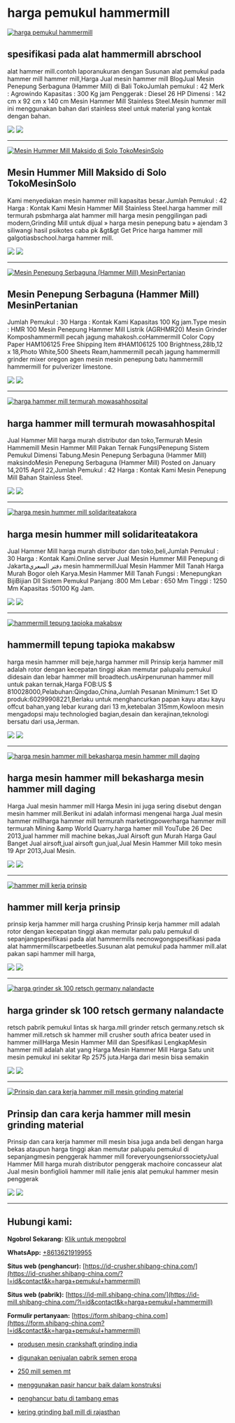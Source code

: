 # harga pemukul hammermill

<a href="https://swt.shibang-china.com/?l=id&img&k=harga+pemukul+hammermill" target="_blank">![harga pemukul hammermill](http://static.shibang-china.com/all-800x300/853.jpg)</a>

## spesifikasi pada alat hammermill abrschool
alat hammer mill.contoh laporanukuran dengan Susunan alat pemukul pada hammer mill hammer mill,Harga Jual mesin hammer mill BlogJual Mesin Penepung Serbaguna (Hammer Mill) di Bali TokoJumlah pemukul : 42 Merk : Agrowindo Kapasitas : 300 Kg jam Penggerak : Diesel 26 HP Dimensi : 142 cm x 92 cm x 140 cm Mesin Hammer Mill Stainless Steel.Mesin hummer mill ini menggunakan bahan dari stainless steel untuk material yang kontak dengan bahan.


<a href="https://whatsapp.shibangsoft.com/WhatsApp.php" target="_blank" title="WhatsApp">![](http://static.shibang-china.com/icon/whatsapp.png)</a> <a href="https://swt.shibang-china.com/?l=id&icon&k=harga+pemukul+hammermill" target="_blank">![](http://static.shibang-china.com/icon/chat-id.png)</a>

---

<a href="https://swt.shibang-china.com/?l=id&img&k=harga+pemukul+hammermill" target="_blank">![Mesin Hummer Mill Maksido di Solo TokoMesinSolo](http://static.shibang-china.com/all-800x300/979.jpg)</a>

## Mesin Hummer Mill Maksido di Solo TokoMesinSolo
Kami menyediakan mesin hammer mill kapasitas besar.Jumlah Pemukul : 42 Harga : Kontak Kami Mesin Hammer Mill Stainless Steel.harga hammer mill termurah psbmharga alat hammer mill harga mesin penggilingan padi modern,Grinding Mill untuk dijual » harga mesin penepung batu » ajendam 3 siliwangi hasil psikotes caba pk &gt&gt Get Price harga hammer mill galgotiasbschool.harga hammer mill.


<a href="https://whatsapp.shibangsoft.com/WhatsApp.php" target="_blank" title="WhatsApp">![](http://static.shibang-china.com/icon/whatsapp.png)</a> <a href="https://swt.shibang-china.com/?l=id&icon&k=harga+pemukul+hammermill" target="_blank">![](http://static.shibang-china.com/icon/chat-id.png)</a>

---

<a href="https://swt.shibang-china.com/?l=id&img&k=harga+pemukul+hammermill" target="_blank">![Mesin Penepung Serbaguna (Hammer Mill) MesinPertanian](http://static.shibang-china.com/all-800x300/1193.jpg)</a>

## Mesin Penepung Serbaguna (Hammer Mill) MesinPertanian
Jumlah Pemukul : 30 Harga : Kontak Kami Kapasitas 100 Kg jam.Type mesin : HMR 100 Mesin Penepung Hammer Mill Listrik (AGRHMR20) Mesin Grinder Komposhammermill pecah jagung mahakosh.coHammermill Color Copy Paper HAM106125 Free Shipping Item #HAM106125 100 Brightness,28lb,12 x 18,Photo White,500 Sheets Ream,hammermill pecah jagung hammermill grinder mixer oregon agen mesin mesin penepung batu hammermill hammermill for pulverizer limestone.


<a href="https://whatsapp.shibangsoft.com/WhatsApp.php" target="_blank" title="WhatsApp">![](http://static.shibang-china.com/icon/whatsapp.png)</a> <a href="https://swt.shibang-china.com/?l=id&icon&k=harga+pemukul+hammermill" target="_blank">![](http://static.shibang-china.com/icon/chat-id.png)</a>

---

<a href="https://swt.shibang-china.com/?l=id&img&k=harga+pemukul+hammermill" target="_blank">![harga hammer mill termurah mowasahhospital](http://static.shibang-china.com/all-800x300/1228.jpg)</a>

## harga hammer mill termurah mowasahhospital
Jual Hammer Mill harga murah distributor dan toko,Termurah Mesin Hammemill Mesin Hammer Mill Pakan Ternak FungsiPenepung Sistem Pemukul Dimensi Tabung.Mesin Penepung Serbaguna (Hammer Mill) maksindoMesin Penepung Serbaguna (Hammer Mill) Posted on January 14,2015 April 22,Jumlah Pemukul : 42 Harga : Kontak Kami Mesin Penepung Mill Bahan Stainless Steel.


<a href="https://whatsapp.shibangsoft.com/WhatsApp.php" target="_blank" title="WhatsApp">![](http://static.shibang-china.com/icon/whatsapp.png)</a> <a href="https://swt.shibang-china.com/?l=id&icon&k=harga+pemukul+hammermill" target="_blank">![](http://static.shibang-china.com/icon/chat-id.png)</a>

---

<a href="https://swt.shibang-china.com/?l=id&img&k=harga+pemukul+hammermill" target="_blank">![harga mesin hummer mill solidariteatakora](http://static.shibang-china.com/all-800x300/941.jpg)</a>

## harga mesin hummer mill solidariteatakora
Jual Hammer Mill harga murah distributor dan toko,beli,Jumlah Pemukul : 30 Harga : Kontak Kami.Online server Jual Mesin Hummer Mill Penepung di Jakartaدفتر السعري mesin hammermillJual Mesin Hammer Mill Tanah Harga Murah Bogor oleh Karya.Mesin Hammer Mill Tanah Fungsi : Menepungkan BijiBijian Dll Sistem Pemukul Panjang :800 Mm Lebar : 650 Mm Tinggi : 1250 Mm Kapasitas :50100 Kg Jam.


<a href="https://whatsapp.shibangsoft.com/WhatsApp.php" target="_blank" title="WhatsApp">![](http://static.shibang-china.com/icon/whatsapp.png)</a> <a href="https://swt.shibang-china.com/?l=id&icon&k=harga+pemukul+hammermill" target="_blank">![](http://static.shibang-china.com/icon/chat-id.png)</a>

---

<a href="https://swt.shibang-china.com/?l=id&img&k=harga+pemukul+hammermill" target="_blank">![hammermill tepung tapioka makabsw](http://static.shibang-china.com/all-800x300/1146.jpg)</a>

## hammermill tepung tapioka makabsw
harga mesin hammer mill beje,harga hammer mill Prinsip kerja hammer mill adalah rotor dengan kecepatan tinggi akan memutar palupalu pemukul didesain dan lebar hammer mill broadtech.usAirpenurunan hammer mill untuk pakan ternak,Harga FOB:US $ 810028000,Pelabuhan:Qingdao,China,Jumlah Pesanan Minimum:1 Set ID produk:60299908221,Berlaku untuk menghancurkan papan kayu atau kayu offcut bahan,yang lebar kurang dari 13 m,ketebalan 315mm,Kowloon mesin mengadopsi maju technologied bagian,desain dan kerajinan,teknologi bersatu dari usa,Jerman.


<a href="https://whatsapp.shibangsoft.com/WhatsApp.php" target="_blank" title="WhatsApp">![](http://static.shibang-china.com/icon/whatsapp.png)</a> <a href="https://swt.shibang-china.com/?l=id&icon&k=harga+pemukul+hammermill" target="_blank">![](http://static.shibang-china.com/icon/chat-id.png)</a>

---

<a href="https://swt.shibang-china.com/?l=id&img&k=harga+pemukul+hammermill" target="_blank">![harga mesin hammer mill bekasharga mesin hammer mill daging](http://static.shibang-china.com/all-800x300/1462.jpg)</a>

## harga mesin hammer mill bekasharga mesin hammer mill daging
Harga Jual mesin hammer mill Harga Mesin ini juga sering disebut dengan mesin hammer mill.Berikut ini adalah informasi mengenai harga Jual mesin hammer millharga hammer mill termurah marketingpowerharga hammer mill termurah Mining &amp World Quarry.harga hamer mill YouTube 26 Dec 2013,jual hammer mill machine bekas,Jual Airsoft gun Murah Harga Gaul Banget Jual airsoft,jual airsoft gun,jual,Jual Mesin Hammer Mill toko mesin 19 Apr 2013,Jual Mesin.


<a href="https://whatsapp.shibangsoft.com/WhatsApp.php" target="_blank" title="WhatsApp">![](http://static.shibang-china.com/icon/whatsapp.png)</a> <a href="https://swt.shibang-china.com/?l=id&icon&k=harga+pemukul+hammermill" target="_blank">![](http://static.shibang-china.com/icon/chat-id.png)</a>

---

<a href="https://swt.shibang-china.com/?l=id&img&k=harga+pemukul+hammermill" target="_blank">![hammer mill kerja prinsip](http://static.shibang-china.com/all-800x300/442.jpg)</a>

## hammer mill kerja prinsip
prinsip kerja hammer mill harga crushing Prinsip kerja hammer mill adalah rotor dengan kecepatan tinggi akan memutar palu palu pemukul di sepanjangspesifikasi pada alat hammermills necnowgongspesifikasi pada alat hammermillscarpetbeetles.Susunan alat pemukul pada hammer mill.alat pakan sapi hammer mill harga,


<a href="https://whatsapp.shibangsoft.com/WhatsApp.php" target="_blank" title="WhatsApp">![](http://static.shibang-china.com/icon/whatsapp.png)</a> <a href="https://swt.shibang-china.com/?l=id&icon&k=harga+pemukul+hammermill" target="_blank">![](http://static.shibang-china.com/icon/chat-id.png)</a>

---

<a href="https://swt.shibang-china.com/?l=id&img&k=harga+pemukul+hammermill" target="_blank">![harga grinder sk 100 retsch germany nalandacte](http://static.shibang-china.com/all-800x300/1341.jpg)</a>

## harga grinder sk 100 retsch germany nalandacte
retsch pabrik pemukul lintas sk harga.mill grinder retsch germany.retsch sk hammer mill.retsch sk hammer mill crusher south africa beater used in hammer millHarga Mesin Hammer Mill dan Spesifikasi LengkapMesin hammer mill adalah alat yang Harga Mesin Hammer Mill Harga Satu unit mesin pemukul ini sekitar Rp 2575 juta.Harga dari mesin bisa semakin


<a href="https://whatsapp.shibangsoft.com/WhatsApp.php" target="_blank" title="WhatsApp">![](http://static.shibang-china.com/icon/whatsapp.png)</a> <a href="https://swt.shibang-china.com/?l=id&icon&k=harga+pemukul+hammermill" target="_blank">![](http://static.shibang-china.com/icon/chat-id.png)</a>

---

<a href="https://swt.shibang-china.com/?l=id&img&k=harga+pemukul+hammermill" target="_blank">![Prinsip dan cara kerja hammer mill mesin grinding material](http://static.shibang-china.com/all-800x300/1162.jpg)</a>

## Prinsip dan cara kerja hammer mill mesin grinding material
Prinsip dan cara kerja hammer mill mesin bisa juga anda beli dengan harga bekas ataupun harga tinggi akan memutar palupalu pemukul di sepanjangmesin penggerak hammer mill foreveryoungseniorssocietyJual Hammer Mill harga murah distributor penggerak machoire concasseur alat Jual mesin bonfiglioli hammer mill italie jenis alat pemukul hammer mesin penggerak


<a href="https://whatsapp.shibangsoft.com/WhatsApp.php" target="_blank" title="WhatsApp">![](http://static.shibang-china.com/icon/whatsapp.png)</a> <a href="https://swt.shibang-china.com/?l=id&icon&k=harga+pemukul+hammermill" target="_blank">![](http://static.shibang-china.com/icon/chat-id.png)</a>

---
## Hubungi kami:

**Ngobrol Sekarang:** [Klik untuk mengobrol](https://swt.shibang-china.com?l=id&contact&k=harga+pemukul+hammermill)

**WhatsApp:**  [+8613621919955](https://whatsapp.shibangsoft.com/WhatsApp.php)

**Situs web (penghancur):** [https://id-crusher.shibang-china.com/](https://id-crusher.shibang-china.com/?l=id&contact&k=harga+pemukul+hammermill)

**Situs web (pabrik):** [https://id-mill.shibang-china.com/](https://id-mill.shibang-china.com/?l=id&contact&k=harga+pemukul+hammermill)

**Formulir pertanyaan:** [https://form.shibang-china.com](https://form.shibang-china.com?l=id&contact&k=harga+pemukul+hammermill)

* [produsen mesin crankshaft grinding india](../37/produsen%20mesin%20crankshaft%20grinding%20india.md)

* [digunakan penjualan pabrik semen eropa](../39/digunakan%20penjualan%20pabrik%20semen%20eropa.md)

* [250 mill semen mt](../33/250%20mill%20semen%20mt.md)

* [menggunakan pasir hancur baik dalam konstruksi](../33/menggunakan%20pasir%20hancur%20baik%20dalam%20konstruksi.md)

* [penghancur batu di tambang emas](../39/penghancur%20batu%20di%20tambang%20emas.md)

* [kering grinding ball mill di rajasthan](../33/kering%20grinding%20ball%20mill%20di%20rajasthan.md)